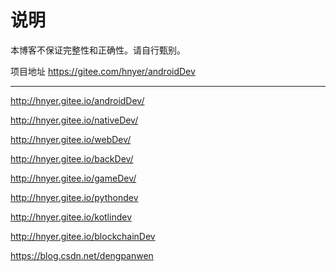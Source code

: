 ﻿
# 说明
本博客不保证完整性和正确性。请自行甄别。

项目地址  https://gitee.com/hnyer/androidDev


---

http://hnyer.gitee.io/androidDev/

http://hnyer.gitee.io/nativeDev/ 

http://hnyer.gitee.io/webDev/ 

http://hnyer.gitee.io/backDev/

http://hnyer.gitee.io/gameDev/

http://hnyer.gitee.io/pythondev

http://hnyer.gitee.io/kotlindev

http://hnyer.gitee.io/blockchainDev

https://blog.csdn.net/dengpanwen